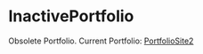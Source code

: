 # InactivePortfolio

Obsolete Portfolio. Current Portfolio: [PortfolioSite2](https://github.com/azforest/PortfolioSite2/)



